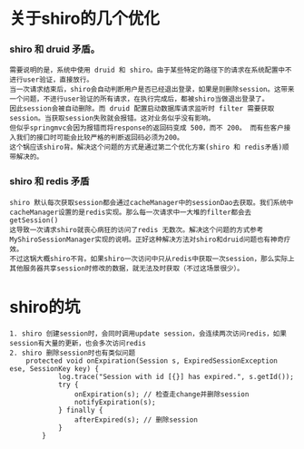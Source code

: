 # 关于shiro的几个优化
### shiro 和 druid 矛盾。 
    需要说明的是，系统中使用 druid 和 shiro。由于某些特定的路径下的请求在系统配置中不进行user验证，直接放行。
    当一次请求结束后，shiro会自动判断用户是否已经退出登录，如果是则删除session。这带来一个问题，不进行user验证的所有请求，在执行完成后，都被shiro当做退出登录了。
    因此session会被自动删除。而 druid 配置启动数据库请求监听时 filter 需要获取session。当获取session失败就会报错。这对业务似乎没有影响。
    但似乎springmvc会因为报错而将response的返回码变成 500，而不 200。 而有些客户接入我们的接口时可能会比较严格的判断返回码必须为200。
    这个锅应该shiro背。解决这个问题的方式是通过第二个优化方案(shiro 和 redis矛盾)顺带解决的。
 ### shiro 和 redis 矛盾
    shiro 默认每次获取session都会通过cacheManager中的sessionDao去获取。我们系统中cacheManager设置的是redis实现。那么每一次请求中一大堆的filter都会去getSession()
    这导致一次请求shiro就丧心病狂的访问了redis 无数次。解决这个问题的方式参考MyShiroSessionManager实现的说明。正好这种解决方法对shiro和druid问题也有神奇疗效。
    不过这锅大概shiro不背。如果shiro一次访问中只从redis中获取一次session，那么实际上其他服务器共享session时修改的数据，就无法及时获取（不过这场景很少）。

# shiro的坑
    1. shiro 创建session时，会同时调用update session，会连续两次访问redis，如果session有大量的更新，也会多次访问redis
    2. shiro 删除session时也有类似问题
        protected void onExpiration(Session s, ExpiredSessionException ese, SessionKey key) {
                log.trace("Session with id [{}] has expired.", s.getId());
                try {
                    onExpiration(s); // 检查走change并删除session
                    notifyExpiration(s);
                } finally {
                    afterExpired(s); // 删除session
                }
            }
